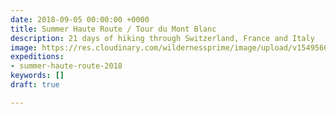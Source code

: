 ```yaml
---
date: 2018-09-05 00:00:00 +0000
title: Summer Haute Route / Tour du Mont Blanc
description: 21 days of hiking through Switzerland, France and Italy
image: https://res.cloudinary.com/wildernessprime/image/upload/v1549566156/haute-route.jpg
expeditions:
- summer-haute-route-2018
keywords: []
draft: true

---
```

